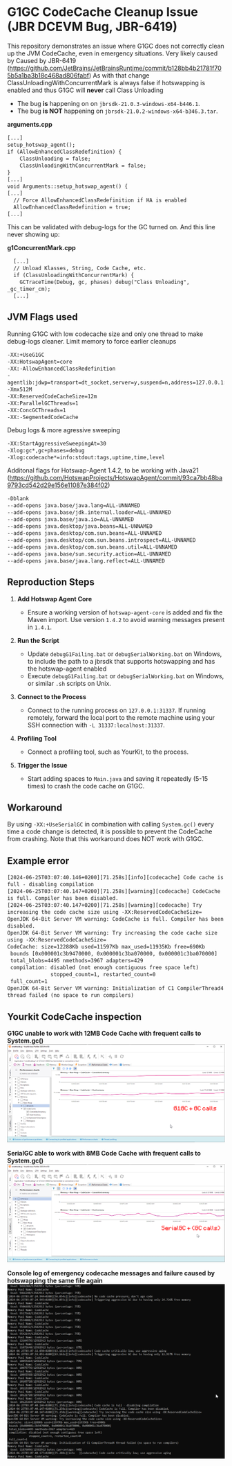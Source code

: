 # G1GC CodeCache Cleanup Issue (JBR DCEVM Bug, JBR-6419)

This repository demonstrates an issue where G1GC does not correctly clean up the JVM CodeCache, even in emergency situations. Very likely caused by Caused by JBR-6419 (https://github.com/JetBrains/JetBrainsRuntime/commit/b128bb4b21781f705b5a1ba3b18c468ad806fabf)
As with that change ClassUnloadingWithConcurrentMark is always false if hotswapping is enabled and thus G1GC will **never** call Class Unloading


- The bug **is** happening on on `jbrsdk-21.0.3-windows-x64-b446.1`.
- The bug **is NOT** happening on `jbrsdk-21.0.2-windows-x64-b346.3.tar`.

**arguments.cpp**
```
[...]
setup_hotswap_agent();
if (AllowEnhancedClassRedefinition) {
    ClassUnloading = false;
    ClassUnloadingWithConcurrentMark = false;
}
[...]
void Arguments::setup_hotswap_agent() {
[...]
  // Force AllowEnhancedClassRedefinition if HA is enabled
  AllowEnhancedClassRedefinition = true;
[...]
```

This can be validated with debug-logs for the GC turned on. And this line never showing up:

**g1ConcurrentMark.cpp**
```
  [...]
  // Unload Klasses, String, Code Cache, etc.
  if (ClassUnloadingWithConcurrentMark) {
    GCTraceTime(Debug, gc, phases) debug("Class Unloading", _gc_timer_cm);
  [...]
```

## JVM Flags used
Running G1GC with low codecache size and only one thread to make debug-logs cleaner. Limit memory to force earlier cleanups
```plaintext
-XX:+UseG1GC 
-XX:HotswapAgent=core
-XX:-AllowEnhancedClassRedefinition
-agentlib:jdwp=transport=dt_socket,server=y,suspend=n,address=127.0.0.1:31337 
-Xmx512M
-XX:ReservedCodeCacheSize=12m 
-XX:ParallelGCThreads=1 
-XX:ConcGCThreads=1
-XX:-SegmentedCodeCache 
```

Debug logs & more agressive sweeping
```plaintext
-XX:StartAggressiveSweepingAt=30
-Xlog:gc*,gc+phases=debug 
-Xlog:codecache*=info:stdout:tags,uptime,time,level 
```

Additonal flags for Hotswap-Agent 1.4.2, to be working with Java21 (https://github.com/HotswapProjects/HotswapAgent/commit/93ca7bb48ba9793cd542d29e156e11087e384f02)
```plaintext
-Dblank 
--add-opens java.base/java.lang=ALL-UNNAMED 
--add-opens java.base/jdk.internal.loader=ALL-UNNAMED 
--add-opens java.base/java.io=ALL-UNNAMED 
--add-opens java.desktop/java.beans=ALL-UNNAMED 
--add-opens java.desktop/com.sun.beans=ALL-UNNAMED 
--add-opens java.desktop/com.sun.beans.introspect=ALL-UNNAMED 
--add-opens java.desktop/com.sun.beans.util=ALL-UNNAMED 
--add-opens java.base/sun.security.action=ALL-UNNAMED 
--add-opens java.base/java.lang.reflect=ALL-UNNAMED
```

## Reproduction Steps

1. **Add Hotswap Agent Core**
   - Ensure a working version of `hotswap-agent-core` is added and fix the Maven import. Use version `1.4.2` to avoid warning messages present in `1.4.1`.

2. **Run the Script**
   - Update `debugG1Failing.bat` or `debugSerialWorking.bat` on Windows, to include the path to a jbrsdk that supports hotswapping and has the hotswap-agent enabled
   - Execute `debugG1Failing.bat` or `debugSerialWorking.bat` on Windows, or similar `.sh` scripts on Unix.

3. **Connect to the Process**
   - Connect to the running process on `127.0.0.1:31337`. If running remotely, forward the local port to the remote machine using your SSH connection with `-L 31337:localhost:31337`.

4. **Profiling Tool**
   - Connect a profiling tool, such as YourKit, to the process.

5. **Trigger the Issue**
   - Start adding spaces to `Main.java` and saving it repeatedly (5-15 times) to crash the code cache on G1GC.

## Workaround

By using `-XX:+UseSerialGC` in combination with calling `System.gc()` every time a code change is detected, it is possible to prevent the CodeCache from crashing. Note that this workaround does NOT work with G1GC.

## Example error
```plaintext
[2024-06-25T03:07:40.146+0200][71.258s][info][codecache] Code cache is full - disabling compilation
[2024-06-25T03:07:40.147+0200][71.258s][warning][codecache] CodeCache is full. Compiler has been disabled.
[2024-06-25T03:07:40.147+0200][71.258s][warning][codecache] Try increasing the code cache size using -XX:ReservedCodeCacheSize=
OpenJDK 64-Bit Server VM warning: CodeCache is full. Compiler has been disabled.
OpenJDK 64-Bit Server VM warning: Try increasing the code cache size using -XX:ReservedCodeCacheSize=
CodeCache: size=12288Kb used=11597Kb max_used=11935Kb free=690Kb
 bounds [0x000001c3b9470000, 0x000001c3ba070000, 0x000001c3ba070000]
 total_blobs=4495 nmethods=3967 adapters=429
 compilation: disabled (not enough contiguous free space left)
              stopped_count=1, restarted_count=0
 full_count=1
OpenJDK 64-Bit Server VM warning: Initialization of C1 CompilerThread4 thread failed (no space to run compilers)
```

## Yourkit CodeCache inspection

**G1GC unable to work with 12MB Code Cache with frequent calls to System.gc()**
![Local Image](./images/g1.png)

**SerialGC able to work with 8MB Code Cache with frequent calls to System.gc()**
![Local Image](./images/serial.png)

**Console log of emergency codecache messages and failure caused by hotswapping the same file again**
![Local Image](./images/g1notshrinking.png)
